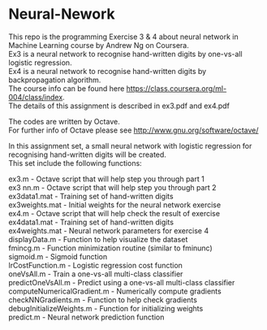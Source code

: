 Neural-Nework
=============

This repo is the programming Exercise 3 & 4 about neural network in Machine Learning course by Andrew Ng on Coursera.  
Ex3 is a neural network to recognise hand-written digits by one-vs-all logistic regression.  
Ex4 is a neural network to recognise hand-written digits by backpropagation algorithm.  
The course info can be found here https://class.coursera.org/ml-004/class/index.  
The details of this assignment is described in ex3.pdf and ex4.pdf

The codes are written by Octave.  
For further info of Octave please see http://www.gnu.org/software/octave/

In this assignment set, a small neural network with logistic regression for recognising hand-written digits will be created.  
This set include the following functions:  

ex3.m - Octave script that will help step you through part 1  
ex3 nn.m - Octave script that will help step you through part 2  
ex3data1.mat - Training set of hand-written digits  
ex3weights.mat - Initial weights for the neural network exercise  
ex4.m - Octave script that will help check the result of exercise  
ex4data1.mat - Training set of hand-written digits  
ex4weights.mat - Neural network parameters for exercise 4  
displayData.m - Function to help visualize the dataset  
fmincg.m - Function minimization routine (similar to fminunc)  
sigmoid.m - Sigmoid function  
lrCostFunction.m - Logistic regression cost function  
oneVsAll.m - Train a one-vs-all multi-class classifier  
predictOneVsAll.m - Predict using a one-vs-all multi-class classifier  
computeNumericalGradient.m - Numerically compute gradients  
checkNNGradients.m - Function to help check gradients  
debugInitializeWeights.m - Function for initializing weights  
predict.m - Neural network prediction function
